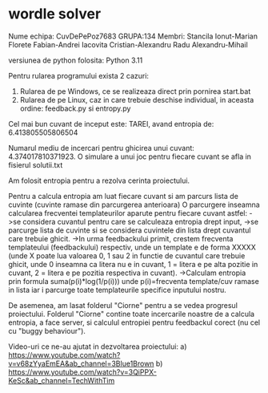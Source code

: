 # wordle solver

Nume echipa: CuvDePePoz7683 
GRUPA:134
Membri: Stancila Ionut-Marian
        Florete Fabian-Andrei
        Iacovita Cristian-Alexandru
        Radu Alexandru-Mihail

versiunea de python folosita: Python 3.11

Pentru rularea programului exista 2 cazuri:
1) Rularea de pe Windows, ce se realizeaza direct prin pornirea start.bat
2) Rularea de pe Linux, caz in care trebuie deschise individual, in aceasta ordine: feedback.py si entropy.py

Cel mai bun cuvant de inceput este: TAREI, avand entropia de: 6.413805505806504

Numarul mediu de incercari pentru ghicirea unui cuvant: 4.374017810371923. O simulare a unui joc pentru fiecare cuvant se afla in fisierul solutii.txt

Am folosit entropia pentru a rezolva cerinta proiectului.

Pentru a calcula entropia am luat fiecare cuvant si am parcurs lista de cuvinte (cuvinte ramase din parcurgerea anterioara)
O parcurgere inseamna calcularea frecventei templateurilor aparute pentru fiecare cuvant astfel: 
->se considera cuvantul pentru care se calculeaza entropia drept input,
->se parcurge lista de cuvinte si se considera cuvintele din lista drept cuvantul care trebuie ghicit. 
->In urma feedbackului primit, crestem frecventa templateului (feedbackului) respectiv, unde un template e de forma XXXXX (unde X poate lua valoarea 0, 1 sau 2 in functie de cuvantul care trebuie ghicit, unde 0 inseamna ca litera nu e in cuvant, 1 = litera e pe alta pozitie in cuvant, 2 = litera e pe pozitia respectiva in cuvant). 
->Calculam entropia prin formula suma(p(i)*log(1/p(i))) unde p(i)=frecventa template/cuv ramase in lista iar i parcurge toate templateurile specifice inputului nostru.

De asemenea, am lasat folderul "Ciorne" pentru a se vedea progresul proiectului. Folderul "Ciorne" contine toate incercarile noastre de a calcula entropia, a face server, si calculul entropiei pentru feedbackul corect (nu cel cu "buggy behaviour"). 

Video-uri ce ne-au ajutat in dezvoltarea proiectului:
a) https://www.youtube.com/watch?v=v68zYyaEmEA&ab_channel=3Blue1Brown
b) https://www.youtube.com/watch?v=3QiPPX-KeSc&ab_channel=TechWithTim
